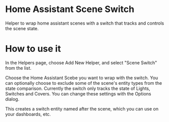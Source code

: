 # Home Assistant Scene Switch

Helper to wrap home assistant scenes with a switch that tracks and controls the scene state.

# How to use it

In the Helpers page, choose Add New Helper, and select "Scene Switch" from the list.

Choose the Home Assistant Scebe you want to wrap with the switch. You can optionally choose to exclude some of the scene's entity types from the state comparison. Currently the switch only tracks the state of Lights, Switches and Covers. You can change these settings with the Options dialog.

This creates a switch entity named after the scene, which you can use on your dashboards, etc.

